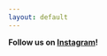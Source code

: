 ```yaml
---
layout: default
---
```


**Follow us on [Instagram](https://www.instagram.com/trambotic.lemons.mongol.rally/)!**

